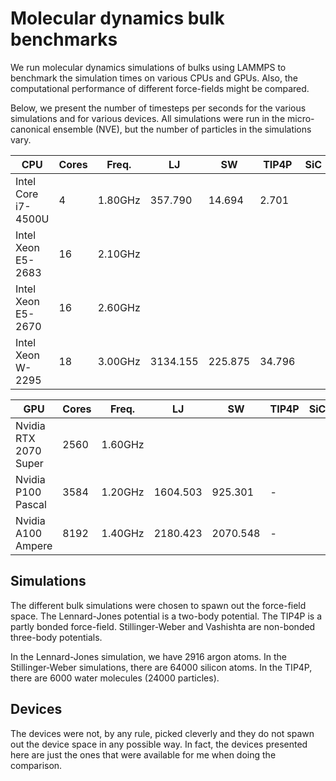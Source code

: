 # Molecular dynamics bulk benchmarks
We run molecular dynamics simulations of bulks using LAMMPS to benchmark the simulation times on various CPUs and GPUs. Also, the computational performance of different force-fields might be compared.

Below, we present the number of timesteps per seconds for the various simulations and for various devices. All simulations were run in the micro-canonical ensemble (NVE), but the number of particles in the simulations vary.

| CPU                   | Cores | Freq.   | LJ       | SW       | TIP4P  | SiC | SiO2 |
|-----------------------|-------|---------|----------|----------|--------|-----|------|
| Intel Core i7-4500U   | 4     | 1.80GHz | 357.790  |  14.694  |  2.701 |     |      |
| Intel Xeon E5-2683    | 16    | 2.10GHz |          |          |        |     |      |
| Intel Xeon E5-2670    | 16    | 2.60GHz |          |          |        |     |      |
| Intel Xeon W-2295     | 18    | 3.00GHz | 3134.155 | 225.875  | 34.796 |     |      |

| GPU                   | Cores | Freq.   | LJ       | SW       | TIP4P  | SiC | SiO2 |
|-----------------------|-------|---------|----------|----------|--------|-----|------|
| Nvidia RTX 2070 Super | 2560  | 1.60GHz |          |          |        |     |      |
| Nvidia P100 Pascal    | 3584  | 1.20GHz | 1604.503 |  925.301 |   -    |     |      |
| Nvidia A100 Ampere    | 8192  | 1.40GHz | 2180.423 | 2070.548 |   -    |     |      |

## Simulations
The different bulk simulations were chosen to spawn out the force-field space. The Lennard-Jones potential is a two-body potential. The TIP4P is a partly bonded force-field. Stillinger-Weber and Vashishta are non-bonded three-body potentials.

In the Lennard-Jones simulation, we have 2916 argon atoms. In the Stillinger-Weber simulations, there are 64000 silicon atoms. In the TIP4P, there are 6000 water molecules (24000 particles).

## Devices
The devices were not, by any rule, picked cleverly and they do not spawn out the device space in any possible way. In fact, the devices presented here are just the ones that were available for me when doing the comparison.
